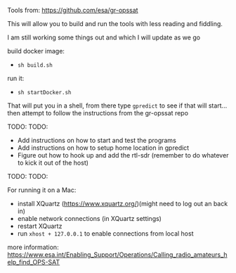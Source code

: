 
Tools from:
https://github.com/esa/gr-opssat

This will allow you to build and run the tools with less reading and fiddling.

I am still working some things out and which I will update as we go

build docker image: 
- `sh build.sh`

run it:
- `sh startDocker.sh`

That will put you in a shell, from there type `gpredict` to see if that will start... then attempt to follow the instructions from the gr-opssat repo


TODO:
TODO:

- Add instructions on how to start and test the programs
- Add instructions on how to setup home location in gpredict
- Figure out how to hook up and add the rtl-sdr (remember to do whatever to kick it out of the host)



TODO:
TODO:


For running it on a Mac:
- install XQuartz (https://www.xquartz.org/)(might need to log out an back in)
- enable network connections (in XQuartz settings)
- restart XQuartz
- run `xhost + 127.0.0.1` to enable connections from local host

more information:
https://www.esa.int/Enabling_Support/Operations/Calling_radio_amateurs_help_find_OPS-SAT



